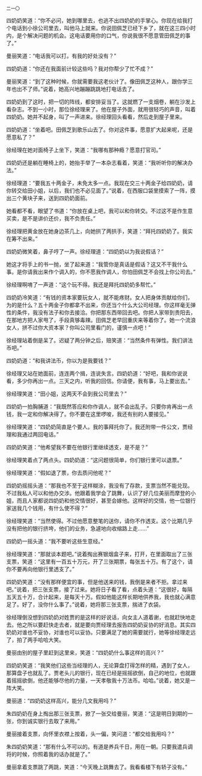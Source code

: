     二一〇 

   四奶奶笑道：“你不必问，她到哪里去，也逃不出四奶奶的手掌心。你现在给我打个电话到小徐公司里去，叫他马上就来。你说田佩芝已经下乡了，就在这三四小时内，是个解决问题的机会。这电话要用你的口气，你说我很不愿意管田佩芝的事了。”

   曼丽笑道：“电话我可以打。有我的好处没有？”

   四奶奶道：“你还在我面前计较这些吗？我对你帮少了忙不成？”

   曼丽笑道：“到了这种时候，你就需要我这老伙计了。像田佩芝这种人，跟你学三年也出不了师。”说着，她高兴地蹦蹦跳跳地打电话去了。

   四奶奶到了这时，把一切的阵线，都安排妥当了。这就燃了一支烟卷，躺在沙发上看杂志。不到一小时，那位徐经理来了。他在屋子外面，就用很轻巧的声音，叫着四奶奶。她并不起身，叫了一声进来。徐经理回头看看，然后走到屋子里来。

   四奶奶道：“坐着吧。田佩芝到歌乐山去了。你对这件事，愿意扩大起来呢，还是愿意私了？”

   徐经理在她对面椅子上坐下，笑道：“我哪有那种瘾？愿意打官司。”

   四奶奶还是躺在睡椅上的，她抬手举了一本杂志看着，笑道：“我听听你的解决办法。”

   徐经理道：“要我五十两金子，未免太多一点。我现在交三十两金子给四奶奶，请你转交给田小姐，以后，我们也不必见面了。”说着，在西服口袋里摸索了一阵，摸出三个黄块子来，送到四奶奶面前。

   她看都不看，眼望了书道：“你放在桌上吧，我可以和你转交。不过这不是作生意买卖，是不是讲价还价，我不负责任。”

   徐经理把黄金放在她身边茶几上，向她拱了两拱手，笑道：“拜托四奶奶了。我实在筹不出来。”

   四奶奶微笑着，鼻子哼了一声。徐经理道：“四奶奶以为我说假话？”

   她这才将手上的书一抛，坐了起来道：“我管你是真话是假话？这又不干我什么事。是你请我出来作个调入的，你不愿我作调人，你怕田佩芝不会找上你公司去。”

   徐经理啊唷了一声道：“这个玩不得。我还是拜托四奶奶多帮忙。”

   四奶奶冷笑道：“有钱的资本家要玩女人，就不能疼财。女人把身体贡献给你们，为的是什么？五十两金子你都拿不出来，你还当个什么大公司经理。你这样毫无弹性的条件，我没有法子和你去接洽。你把那东西带回去吧。你把人家带到贵阳去，在那地方把人家甩了，手段真够毒辣。田佩芝老早回重庆来等着你了。她一个流浪女人，拼不过你大资本家？你叫公司里看门的，谨慎一点吧！”

   徐经理站着倒是呆了。迟疑了两分钟之后，赔笑道：“当然条件有弹性。我们讲法币吧。”

   四奶奶道：“和我讲法币，你以为是我要钱？”

   徐经理又站在她面前，连连两个揖，连说失言。四奶奶道：“好吧，我和你说说看，多少你再出一点。三天之内，听我的回信。你请便，我有事，马上要出去。”

   徐经理笑道：“田小姐，这两天不会到我公司里去？”

   四奶奶一拍胸脯道：“我既然答应和你作调人，就不会出乱子。只要你肯再出一点钱，我一定和你解决得了。你不要在这里啰唆，我还有别的人要接见。”

   徐经理笑道：“四奶奶简直是个要人。我的事拜托你了。我还附带一件公文，贾经理和我通过两回电话。”

   四奶奶笑道：“他希望我不要在他银行里继续透支，是不是？”

   徐经理笑着点了两点头。四奶奶道：“这问题很简单，你们银行里可以退票。”

   徐经理笑道：“假如退了票，你去质问他呢？”

   四奶奶摇摇头道：“那我也不至于这样糊涂，我没有了存款，支票当然不能兑现。不过我私人可以和他办交涉。他跟着我学会了跳舞，认识了好几位美丽而摩登的小姐，而且人家都说四奶奶和他交情很好，甚至会嫁他。这样好的交情，他一位银行家送我几个钱用，有什么使不得？”

   徐经理笑道：“当然使得。不过他愿意整笔的送你，请你不作透支。这个比期几乎没有把他的银行挤垮，他们的业务，急遽地向收缩路上走……”

   四奶奶一摇头道：“我不要听这些生意经。”

   徐经理笑道：“那就谈本题吧。”说着掏出赛银烟盒子来，打开，在里面取出了三张支票，笑道：“这里有一百五十万元，开了三张期票，每张五十万。有了这个，请你不要再向他银行里透支了。”

   四奶奶笑道：“没有那样便宜的事，但是他送来的钱，我倒是来者不拒。拿过来吧。”说着，把三张支票，接了过来。她将日子看了看，点着头道：“这很好，每隔五天五十万，合计起来，是每天十万。假如他能这样长期地供养我，我也就心满意足了。好了，没你什么事了。”说着，她将那三张支票，揣进了衣袋。

   徐经理倒没想到四奶奶对姓贾的是这样的好说话，向女主人道着谢，也就赶快地走去。他之所以要赶快走去者，就是要向贾经理去报告四奶奶妥协的好消息。其实四奶奶对谁也不妥协，对谁也可以妥协。只要满足了她的需要就行，她等徐经理走远了，拍了两手哈哈大笑。

   曼丽由别的屋子里赶到这里来，笑道：“四奶奶什么事这样的高兴？”

   四奶奶笑道：“我笑他们这些当经理的人，无论算盘打得怎样的精，遇到了女人，那算盘子也就乱了。贾老头儿的银行，现在已经是摇摇欲倒，自己的地位，也就跟着摇摇欲倒，他还能够尽他的力量，一天孝敬我十万法币。哈哈。”说着，她又是一阵大笑。

   曼丽道：“四奶奶这样高兴，能分几文我用吗？”

   朱四奶奶在身上掏出那三张支票，掀了一张交给曼丽，笑道：“这是明日到期的一张，你到诚实银行去取了来用。”

   曼丽接着支票，向怀里衣襟上按着，头一偏，笑问道：“都交给我用吗？”

   朱四奶奶笑道：“那有什么不可以的。有道是养兵千日，用在一朝。只要我遣兵调将的时候，你照着我的话办就是了。”

   曼丽拿着支票跳了两跳，笑道：“今天晚上跳舞去了。我看看楼下有轿子没有。”


